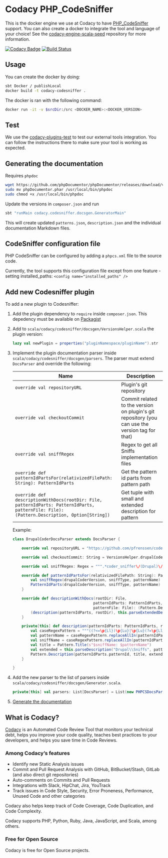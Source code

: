 # Codacy PHP_CodeSniffer

This is the docker engine we use at Codacy to have [PHP_CodeSniffer](https://github.com/squizlabs/PHP_CodeSniffer) support.
You can also create a docker to integrate the tool and language of your choice!
See the [codacy-engine-scala-seed](https://github.com/codacy/codacy-engine-scala-seed) repository for more information.

[![Codacy Badge](https://api.codacy.com/project/badge/Grade/b695e76adcfa48749a8eaa33f2f2f626)](https://www.codacy.com/gh/codacy/codacy-codesniffer?utm_source=github.com&utm_medium=referral&utm_content=codacy/codacy-codesniffer&utm_campaign=Badge_Grade)
[![Build Status](https://circleci.com/gh/codacy/codacy-codesniffer.svg?style=shield)](https://circleci.com/gh/codacy/codacy-codesniffer)

## Usage

You can create the docker by doing:

```bash
sbt Docker / publishLocal
docker build -t codacy-codesniffer .
```

The docker is ran with the following command:

```bash
docker run -it -v $srcDir:/src <DOCKER_NAME>:<DOCKER_VERSION>
```

## Test

We use the [codacy-plugins-test](https://github.com/codacy/codacy-plugins-test) to test our external tools integration.
You can follow the instructions there to make sure your tool is working as expected.

## Generating the documentation

Requires `phpdoc`

```bash
wget https://github.com/phpDocumentor/phpDocumentor/releases/download/v3.4.3/phpDocumentor.phar
sudo mv phpDocumentor.phar /usr/local/bin/phpdoc
sudo chmod +x /usr/local/bin/phpdoc
```

Update the versions in `composer.json` and run

```bash
sbt "runMain codacy.codesniffer.docsgen.GeneratorMain"
```

This will create updated `patterns.json`, `description.json` and the individual documentation Markdown files.

## CodeSniffer configuration file

PHP CodeSniffer can be configured by adding a `phpcs.xml` file to the source code.

Currently, the tool supports this configuration file except from one feature - setting installed_paths: `<config name="installed_paths" />`

## Add new Codesniffer plugin

To add a new plugin to Codesniffer:

1.  Add the plugin dependency to `require` inside `composer.json`. This depedency must be available on [Packagist](https://packagist.org/)

2.  Add to `scala/codacy/codesniffer/docsgen/VersionsHelper.scala` the plugin version:

    ```scala
    lazy val newPlugin = properties("pluginNamespace/pluginName").str
    ```

3.  Implement the plugin documentation parser inside `scala/codacy/codesniffer/docsgen/parsers`. The parser must extend `DocsParser` and override the following:

    | Name                                                                                                                                        | Description                                                                                     |
    | ------------------------------------------------------------------------------------------------------------------------------------------- | ----------------------------------------------------------------------------------------------- |
    | `override val repositoryURL`                                                                                                                | Plugin's git repository                                                                         |
    | `override val checkoutCommit`                                                                                                               | Commit related to the version on plugin's git repository (you can use the version tag for that) |
    | `override val sniffRegex`                                                                                                                   | Regex to get all Sniffs implementation files                                                    |
    | `override def patternIdPartsFor(relativizedFilePath: String): PatternIdParts`                                                               | Get the pattern id parts from pattern path                                                      |
    | `override def descriptionWithDocs(rootDir: File, patternIdParts: PatternIdParts, patternFile: File): (Pattern.Description, Option[String])` | Get tuple with small and extended description for pattern                                       |


    Example:

    ```scala
    class DrupalCoderDocsParser extends DocsParser {

        override val repositoryURL = "https://github.com/pfrenssen/coder.git"

        override val checkoutCommit: String = VersionsHelper.drupalCoder

        override val sniffRegex: Regex = """.*coder_sniffer\/(Drupal)\/Sniffs\/(.*?)\/(.*?)Sniff.php""".r

        override def patternIdPartsFor(relativizedFilePath: String): PatternIdParts = {
            val sniffRegex(drupalCoderVersion, sniffType, patternName) = relativizedFilePath
            PatternIdParts(drupalCoderVersion, sniffType, patternName)
        }

        override def descriptionWithDocs(rootDir: File,
                                        patternIdParts: PatternIdParts,
                                        patternFile: File): (Pattern.Description, Option[String]) = {
            (description(patternIdParts, rootDir), this.parseExtendedDescription("Drupal\\Sniffs", patternIdParts, rootDir))
        }

        private[this] def description(patternIdParts: PatternIdParts, rootDir: File): Pattern.Description = {
            val caseRegexPattern = """((?<=\p{Ll})\p{Lu}|\p{Lu}(?=\p{Ll}))""".r
            val patternName = caseRegexPattern.replaceAllIn(patternIdParts.patternName, " $1").trim
            val sniffName = caseRegexPattern.replaceAllIn(patternIdParts.sniffType, " $1").trim
            val title = Pattern.Title(s"$sniffName: $patternName")
            val extended = this.parseDescription("Drupal\\Sniffs", patternIdParts, rootDir)
            Pattern.Description(patternIdParts.patternId, title, extended, None, None)
        }

    }
    ```

4.  Add the new parser to the list of parsers inside `scala/codacy/codesniffer/docsgen/Generator.scala`.

    ```scala
    private[this] val parsers: List[DocsParser] = List(new PHPCSDocsParser(), ...)
    ```

5.  [Generate the documentation](#generating-the-documentation)

## What is Codacy?

[Codacy](https://www.codacy.com/) is an Automated Code Review Tool that monitors your technical debt, helps you improve your code quality, teaches best practices to your developers, and helps you save time in Code Reviews.

### Among Codacy’s features

-   Identify new Static Analysis issues
-   Commit and Pull Request Analysis with GitHub, BitBucket/Stash, GitLab (and also direct git repositories)
-   Auto-comments on Commits and Pull Requests
-   Integrations with Slack, HipChat, Jira, YouTrack
-   Track issues in Code Style, Security, Error Proneness, Performance, Unused Code and other categories

Codacy also helps keep track of Code Coverage, Code Duplication, and Code Complexity.

Codacy supports PHP, Python, Ruby, Java, JavaScript, and Scala, among others.

### Free for Open Source

Codacy is free for Open Source projects.
